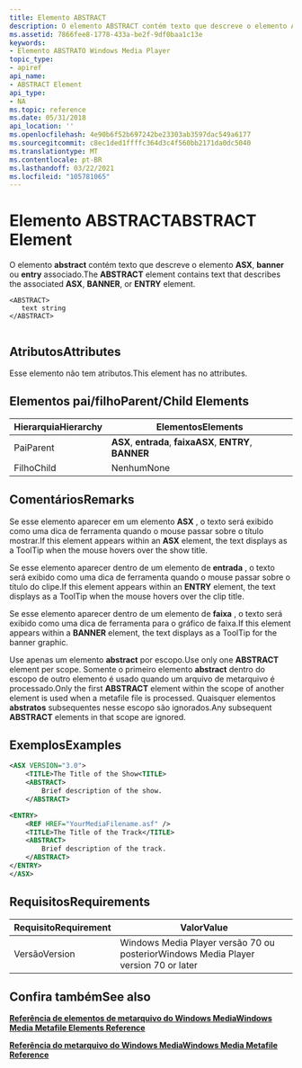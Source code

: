 ```yaml
---
title: Elemento ABSTRACT
description: O elemento ABSTRACT contém texto que descreve o elemento ASX, BANNER ou ENTRY associado.
ms.assetid: 7866fee8-1778-433a-be2f-9df0baa1c13e
keywords:
- Elemento ABSTRATO Windows Media Player
topic_type:
- apiref
api_name:
- ABSTRACT Element
api_type:
- NA
ms.topic: reference
ms.date: 05/31/2018
api_location: ''
ms.openlocfilehash: 4e90b6f52b697242be23303ab3597dac549a6177
ms.sourcegitcommit: c8ec1ded1ffffc364d3c4f560bb2171da0dc5040
ms.translationtype: MT
ms.contentlocale: pt-BR
ms.lasthandoff: 03/22/2021
ms.locfileid: "105781065"
---
```

# <a name="abstract-element"></a><span data-ttu-id="8e492-104">Elemento ABSTRACT</span><span class="sxs-lookup"><span data-stu-id="8e492-104">ABSTRACT Element</span></span>

<span data-ttu-id="8e492-105">O elemento **abstract** contém texto que descreve o elemento **ASX**, **banner** ou **entry** associado.</span><span class="sxs-lookup"><span data-stu-id="8e492-105">The **ABSTRACT** element contains text that describes the associated **ASX**, **BANNER**, or **ENTRY** element.</span></span>

``` syntax
<ABSTRACT>
   text string
</ABSTRACT>
      
```

## <a name="attributes"></a><span data-ttu-id="8e492-106">Atributos</span><span class="sxs-lookup"><span data-stu-id="8e492-106">Attributes</span></span>

<span data-ttu-id="8e492-107">Esse elemento não tem atributos.</span><span class="sxs-lookup"><span data-stu-id="8e492-107">This element has no attributes.</span></span>

## <a name="parentchild-elements"></a><span data-ttu-id="8e492-108">Elementos pai/filho</span><span class="sxs-lookup"><span data-stu-id="8e492-108">Parent/Child Elements</span></span>



| <span data-ttu-id="8e492-109">Hierarquia</span><span class="sxs-lookup"><span data-stu-id="8e492-109">Hierarchy</span></span> | <span data-ttu-id="8e492-110">Elementos</span><span class="sxs-lookup"><span data-stu-id="8e492-110">Elements</span></span>                       |
|-----------|--------------------------------|
| <span data-ttu-id="8e492-111">Pai</span><span class="sxs-lookup"><span data-stu-id="8e492-111">Parent</span></span>    | <span data-ttu-id="8e492-112">**ASX**, **entrada**, **faixa**</span><span class="sxs-lookup"><span data-stu-id="8e492-112">**ASX**, **ENTRY**, **BANNER**</span></span> |
| <span data-ttu-id="8e492-113">Filho</span><span class="sxs-lookup"><span data-stu-id="8e492-113">Child</span></span>     | <span data-ttu-id="8e492-114">Nenhum</span><span class="sxs-lookup"><span data-stu-id="8e492-114">None</span></span>                           |



 

## <a name="remarks"></a><span data-ttu-id="8e492-115">Comentários</span><span class="sxs-lookup"><span data-stu-id="8e492-115">Remarks</span></span>

<span data-ttu-id="8e492-116">Se esse elemento aparecer em um elemento **ASX** , o texto será exibido como uma dica de ferramenta quando o mouse passar sobre o título mostrar.</span><span class="sxs-lookup"><span data-stu-id="8e492-116">If this element appears within an **ASX** element, the text displays as a ToolTip when the mouse hovers over the show title.</span></span>

<span data-ttu-id="8e492-117">Se esse elemento aparecer dentro de um elemento de **entrada** , o texto será exibido como uma dica de ferramenta quando o mouse passar sobre o título do clipe.</span><span class="sxs-lookup"><span data-stu-id="8e492-117">If this element appears within an **ENTRY** element, the text displays as a ToolTip when the mouse hovers over the clip title.</span></span>

<span data-ttu-id="8e492-118">Se esse elemento aparecer dentro de um elemento de **faixa** , o texto será exibido como uma dica de ferramenta para o gráfico de faixa.</span><span class="sxs-lookup"><span data-stu-id="8e492-118">If this element appears within a **BANNER** element, the text displays as a ToolTip for the banner graphic.</span></span>

<span data-ttu-id="8e492-119">Use apenas um elemento **abstract** por escopo.</span><span class="sxs-lookup"><span data-stu-id="8e492-119">Use only one **ABSTRACT** element per scope.</span></span> <span data-ttu-id="8e492-120">Somente o primeiro elemento **abstract** dentro do escopo de outro elemento é usado quando um arquivo de metarquivo é processado.</span><span class="sxs-lookup"><span data-stu-id="8e492-120">Only the first **ABSTRACT** element within the scope of another element is used when a metafile file is processed.</span></span> <span data-ttu-id="8e492-121">Quaisquer elementos **abstratos** subsequentes nesse escopo são ignorados.</span><span class="sxs-lookup"><span data-stu-id="8e492-121">Any subsequent **ABSTRACT** elements in that scope are ignored.</span></span>

## <a name="examples"></a><span data-ttu-id="8e492-122">Exemplos</span><span class="sxs-lookup"><span data-stu-id="8e492-122">Examples</span></span>


```XML
<ASX VERSION="3.0">
    <TITLE>The Title of the Show<TITLE>
    <ABSTRACT>
        Brief description of the show. 
    </ABSTRACT>

<ENTRY>    
    <REF HREF="YourMediaFilename.asf" />
    <TITLE>The Title of the Track</TITLE>
    <ABSTRACT>
        Brief description of the track.
    </ABSTRACT>
</ENTRY>
</ASX>
```



## <a name="requirements"></a><span data-ttu-id="8e492-123">Requisitos</span><span class="sxs-lookup"><span data-stu-id="8e492-123">Requirements</span></span>



| <span data-ttu-id="8e492-124">Requisito</span><span class="sxs-lookup"><span data-stu-id="8e492-124">Requirement</span></span> | <span data-ttu-id="8e492-125">Valor</span><span class="sxs-lookup"><span data-stu-id="8e492-125">Value</span></span> |
|--------------------|-----------------------------------------------------|
| <span data-ttu-id="8e492-126">Versão</span><span class="sxs-lookup"><span data-stu-id="8e492-126">Version</span></span><br/> | <span data-ttu-id="8e492-127">Windows Media Player versão 70 ou posterior</span><span class="sxs-lookup"><span data-stu-id="8e492-127">Windows Media Player version 70 or later</span></span><br/> |



## <a name="see-also"></a><span data-ttu-id="8e492-128">Confira também</span><span class="sxs-lookup"><span data-stu-id="8e492-128">See also</span></span>

<dl> <dt>

[<span data-ttu-id="8e492-129">**Referência de elementos de metarquivo do Windows Media**</span><span class="sxs-lookup"><span data-stu-id="8e492-129">**Windows Media Metafile Elements Reference**</span></span>](windows-media-metafile-elements-reference.md)
</dt> <dt>

[<span data-ttu-id="8e492-130">**Referência do metarquivo do Windows Media**</span><span class="sxs-lookup"><span data-stu-id="8e492-130">**Windows Media Metafile Reference**</span></span>](windows-media-metafile-reference.md)
</dt> </dl>

 

 





